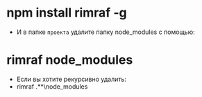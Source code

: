 # npm install rimraf -g

* И в папке `проекта` удалите папку node_modules с помощью:

# rimraf node_modules

* Если вы хотите рекурсивно удалить:
* rimraf .\**\node_modules